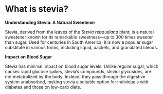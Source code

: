 # What is stevia?

**Understanding Stevia: A Natural Sweetener**

Stevia, derived from the leaves of the *Stevia rebaudiana* plant, is a natural sweetener known for its remarkable sweetness—up to 300 times sweeter than sugar. Used for centuries in South America, it is now a popular sugar substitute in various forms, including liquid, packets, and granulated blends.

**Impact on Blood Sugar**

Stevia has minimal impact on blood sugar levels. Unlike regular sugar, which causes rapid glucose spikes, stevia’s compounds, steviol glycosides, are not metabolized by the body. Instead, they pass through the digestive system unabsorbed, making stevia a suitable option for individuals with diabetes and those on low-carb diets.